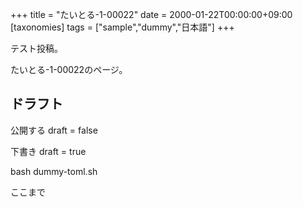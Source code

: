 +++
title = "たいとる-1-00022"
date = 2000-01-22T00:00:00+09:00
[taxonomies]
tags = ["sample","dummy","日本語"]
+++

テスト投稿。

たいとる-1-00022のページ。


## ドラフト

公開する
draft = false

下書き
draft = true

bash dummy-toml.sh

ここまで

